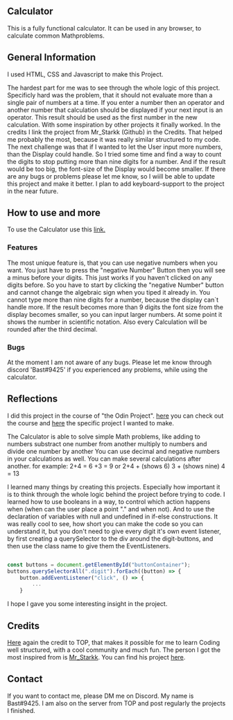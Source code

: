<!-- Project Title and Subtitle explaining it in one sentence -->
## Calculator
<!-- Description: -->
<!--    what does this project -->
This is a fully functional calculator. It can be used in any browser,
to calculate common Mathproblems.
<!--    what technologies I used -->
## General Information

I used HTML, CSS and Javascript to make this Project.
<!--    challenges faced and future implementations -->
The hardest part for me was to see through the whole logic of this project. Specificly hard was
the problem, that it should not evaluate more than a single pair of numbers at a time. 
If you enter a number then an operator and another number that calculation should be displayed 
if your next input is an operator. This result should be used as the first number in the new calculation.
With some inspiration by other projects it finally worked. In the credits I link the project from
Mr_Starkk (Github) in the Credits. That helped me probably the most, because it was really similar structured to my code.
The next challenge was that if I wanted to let the User input more numbers, than the Display could handle. So I tried some time and find a way to count the digits to stop putting more than nine digits for a number. And if the result would be too big, the font-size of the Display would become smaller.
If there are any bugs or problems please let me know, so I wiill be able to update this project and make
it better.
I plan to add keyboard-support to the project in the near future. 

<!-- Optional: Table if the README is very long -->
<!-- If it is an app: how to install -->
<!-- How to Use: -->
## How to use and more
To use the Calculator use this [link.](https://bast331.github.io/Calculator/)
<!--    Demo: -->

<!--    Features that stand out: -->
### Features
The most unique feature is, that you can use negative numbers when you want. You 
just have to press the "negative Number" Button then you will see a minus before your digits. 
This just works if you haven't clicked on any digits before. So you have to start by clicking the 
"negative Number" button and cannot change the algebraic sign when you tiped it already in.
You cannot type more than nine digits for a number, because the display can`t handle more. If the result becomes more than 9 digits the font size from the display becomes smaller, so you can input larger numbers. 
At some point it shows the number in scientific notation.
Also every Calculation will be rounded after the third decimal.
<!--    Known Bugs -->
### Bugs
At the moment I am not aware of any bugs. Please let me know through discord 'Bast#9425' if you 
experienced any problems, while using the calculator.

<!-- Reflections: -->
## Reflections
<!-- 1.) Why did I make this project and what was my motivation: -->
I did this project in the course of "the Odin Project". [here](https://www.theodinproject.com/home) you can check out the
course and [here](https://www.theodinproject.com/paths/foundations/courses/foundations/lessons/calculator) the specific project I wanted to make.
<!-- 2.) What problem does it solve? -->
The Calculator is able to solve simple Math problems, like
    adding to numbers 
    substract one number from another
    multiply to numbers
    and divide one number by another
You can use decimal and negative numbers in your calculations as well.
You can make several calculations after another. 
    for example: 2+4 = 6  +3 = 9
                or 2+4 + (shows 6) 3 + (shows nine) 4 = 13
<!-- 3.) What did I learn?  -->
I learned many things by creating this projects. Especially how important it is to
think through the whole logic behind the project before trying to code.
I learned how to use booleans in a way, to control which action happens when (when can the user 
place a point "." and when not).
And to use the declaration of variables with null and undefined in if-else constructions.
It was really cool to see, how short you can make the code so you can understand it, but
you don't need to give every digit it's own event listener, by first creating a querySelector
to the div around the digit-buttons, and then use the class name to give them the EventListeners.

```javascript

const buttons = document.getElementById("buttonContainer");
buttons.querySelectorAll(".digit").forEach((button) => {
    button.addEventListener("click", () => { 
        ...
    }

```

I hope I gave you some interesting insight in the project.

## Credits
<!-- Credits: -->
[Here](https://www.theodinproject.com/home) again the credit to TOP, that makes it possible for me to learn Coding well structured, with a cool community and much fun.
The person I got the most inspired from is [Mr_Starkk](https://github.com/Mr-Starkk/). 
You can find his project [here](https://mr-starkk.github.io/Calculator/).

<!-- Badge: and Contact -->
## Contact
If you want to contact me, please DM me on Discord. My name is Bast#9425.
I am also on the server from TOP and post regularly the projects I finished.
<!-- if you have an opensource licence -->